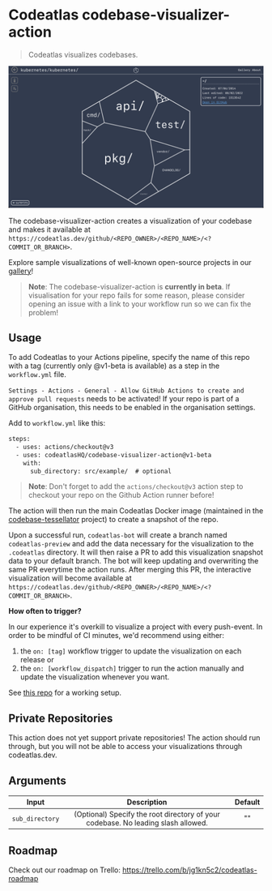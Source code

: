 # Codeatlas codebase-visualizer-action

> Codeatlas visualizes codebases.

![Codebase visualization for k8s](images/codeatlas-kubernetes-diagram.png)

The codebase-visualizer-action creates a visualization of your codebase and makes it available at `https://codeatlas.dev/github/<REPO_OWNER>/<REPO_NAME>/<?COMMIT_OR_BRANCH>`. 

Explore sample visualizations of well-known open-source projects in our [gallery](https://codeatlas.dev/gallery)!

>**Note**: The codebase-visualizer-action is **currently in beta**. If visualisation for your repo fails for some reason, please consider opening an issue with a link to your workflow run so we can fix the problem!
## Usage
To add Codeatlas to your Actions pipeline, specify the name of this repo with a tag (currently only @v1-beta is available) as a step in the `workflow.yml` file. 

`Settings - Actions - General - Allow GitHub Actions to create and approve pull requests` needs to be activated! If your repo is part of a GitHub organisation, this needs to be enabled in the organisation settings.

Add to `workflow.yml` like this:

```
steps:
  - uses: actions/checkout@v3
  - uses: codeatlasHQ/codebase-visualizer-action@v1-beta
  	with:
  	  sub_directory: src/example/  # optional
```

>**Note**: Don't forget to add the `actions/checkout@v3` action step to checkout your repo on the Github Action runner before!

The action will then run the main Codeatlas Docker image (maintained in the [codebase-tessellator](https://github.com/codeatlasHQ/codebase-tessellator) project) to create a snapshot of the repo.

Upon a successful run, `codeatlas-bot` will create a branch named `codeatlas-preview` and add the data necessary for the visualization to the `.codeatlas` directory. It will then raise a PR to add this visualization snapshot data to your default branch. The bot will keep updating and overwriting the same PR everytime the action runs. After merging this PR, the interactive visualization will become available at `https://codeatlas.dev/github/<REPO_OWNER>/<REPO_NAME>/<?COMMIT_OR_BRANCH>`.

**How often to trigger?**

In our experience it's overkill to visualize a project with every push-event. In order to be mindful of CI minutes, we'd recommend using either:
1) the `on: [tag]` workflow trigger to update the visualization on each release or
2) the `on: [workflow_dispatch]` trigger to run the action manually and update the visualization whenever you want.

See [this repo](https://github.com/codeatlasHQ/flask) for a working setup.

## Private Repositories
This action does not yet support private repositories! The action should run through, but you will not be able to access your visualizations through codeatlas.dev.

## Arguments

| Input | Description | Default |
| :---:     |     :---:   |    :---:   |
| `sub_directory` | (Optional) Specify the root directory of your codebase. No leading slash allowed. | "" |

## Roadmap
Check out our roadmap on Trello: https://trello.com/b/jg1kn5c2/codeatlas-roadmap

